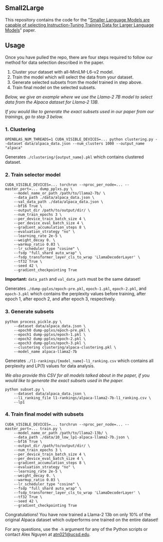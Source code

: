## Small2Large
This repository contains the code for the "[Smaller Language Models are capable of selecting Instruction-Tuning Training Data for Larger Language Models](https://placehold.co/600x400)" paper.

## Usage
Once you have pulled the repo, there are four steps required to follow our method for data selection described in the paper.

1. Cluster your dataset with all-MiniLM-L6-v2 model.
2. Train the model which will select the data from your dataset.
3. Generate selected subsets from the model trained in step above.
4. Train final model on the selected subsets.

*Below, we give an example where we use the Llama-2 7B model to select data from the Alpaca dataset for Llama-2 13B.*

*If you would like to generate the exact subsets used in our paper from our trainings, go to step 3 below.*

### 1. Clustering
```
OPENBLAS_NUM_THREADS=1 CUDA_VISIBLE_DEVICES=... python clustering.py --dataset data/alpaca_data.json --num_clusters 1000 --output_name "alpaca"
```
Generates `./clustering/{output_name}.pkl` which contains clustered dataset.

### 2. Train selector model
```
CUDA_VISIBLE_DEVICES=... torchrun --nproc_per_node=... --master_port=... dump_pplxs.py \
    --model_name_or_path /path/to/llama2-7b/ \
    --data_path ./data/alpaca_data.json \
    --val_data_path ./data/alpaca_data.json \
    --bf16 True \
    --output_dir /path/to/output/dir/ \
    --num_train_epochs 3 \
    --per_device_train_batch_size 4 \
    --per_device_eval_batch_size 4 \
    --gradient_accumulation_steps 8 \
    --evaluation_strategy "no" \
    --learning_rate 2e-5 \
    --weight_decay 0. \
    --warmup_ratio 0.03 \
    --lr_scheduler_type "cosine" \
    --fsdp "full_shard auto_wrap" \
    --fsdp_transformer_layer_cls_to_wrap 'LlamaDecoderLayer' \
    --tf32 True \
    --seed 42 \
    --gradient_checkpointing True
```
**Important:** `data_path` and `val_data_path` must be the same dataset!

Generates `./dump-pplxs/epoch-pre.pkl`, `epoch-1.pkl`, `epoch-2.pkl`, and `epoch-3.pkl` which contains the perplexity values before training, after epoch 1, after epoch 2, and after epoch 3, respectively.

### 3. Generate subsets

```
python process_pickle.py \
    --dataset data/alpaca_data.json \
    --epoch0 dump-pplxs/epoch-pre.pkl \
    --epoch1 dump-pplxs/epoch-1.pkl \
    --epoch2 dump-pplxs/epoch-2.pkl \
    --epoch3 dump-pplxs/epoch-3.pkl \
    --clustering clustering/alpaca-clustering.pkl \
    --model_name alpaca-llama2-7b
```

Generates `./l1-rankings/{model_name}-l1_ranking.csv` which contains all perplexity and LP(1) values for data analysis.

*We also provide this CSV for all models talked about in the paper, if you would like to generate the exact subsets used in the paper.*

```
python subset.py \
    --dataset data/alpaca_data.json \
    --l1_ranking_file l1-rankings/alpaca-llama2-7b-l1_ranking.csv \
    --lp1
```

### 4. Train final model with subsets

```
CUDA_VISIBLE_DEVICES=... torchrun --nproc_per_node=... --master_port=... train.py \
    --model_name_or_path /path/to/llama2-13b/ \
    --data_path ./data/10_low_lp1-alpaca-llama2-7b.json \
    --bf16 True \
    --output_dir /path/to/output/dir/ \
    --num_train_epochs 3 \
    --per_device_train_batch_size 4 \
    --per_device_eval_batch_size 4 \
    --gradient_accumulation_steps 8 \
    --evaluation_strategy "no" \
    --learning_rate 2e-5 \
    --weight_decay 0. \
    --warmup_ratio 0.03 \
    --lr_scheduler_type "cosine" \
    --fsdp "full_shard auto_wrap" \
    --fsdp_transformer_layer_cls_to_wrap 'LlamaDecoderLayer' \
    --tf32 True \
    --seed 42 \
    --gradient_checkpointing True
```

Congratulations! You have now trained a Llama-2 13b on only 10% of the original Alpaca dataset which outperforms one trained on the entire dataset!

For any questions, use the `-h` argument for any of the Python scripts or contact Alex Nguyen at atn021@ucsd.edu.